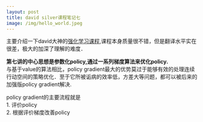 ```yaml
---
layout: post
title: david silver课程笔记七
image: /img/hello_world.jpeg
---
```


主要介绍一下david大神的[强化学习课程](https://space.bilibili.com/74997410/#/),课程本身质量很不错，但是翻译水平实在很差，极大的加深了理解的难度．　

**第七讲的中心思想是参数化policy,通过一系列梯度算法来优化policy.**  
与基于value的算法相比，policy gradient最大的优势莫过于能够有效的处理连续行动空间的策略优化．至于它所被诟病的效率低，方差大等问题，都可以被后来的加强版policy gradient解决. 

policy gradient的主要流程就是  
                            1. 评价policy  
                            2. 根据评价梯度改善policy  

